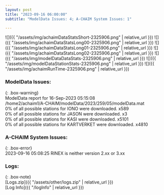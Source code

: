 ```yaml
---
layout: post
title: "2023-09-16 06:00:00"
subtitle: "ModelData Issues: 4; A-CHAIM System Issues: 1"

---
```


![]({{ "/assets/img/achaimDataStatsShort-2325906.png" | relative_url }})
![]({{ "/assets/img/achaimDataStatsLong00-2325906.png" | relative_url }})
![]({{ "/assets/img/achaimDataStatsLong01-2325906.png" | relative_url }})
![]({{ "/assets/img/achaimDataStatsLong02-2325906.png" | relative_url }})
![]({{ "/assets/img/modelDataDataStats-2325906.png" | relative_url }})
![]({{ "/assets/img/modelDataStationStats-2325906.png" | relative_url }})
![]({{ "/assets/img/achaimRunTime-2325906.png" | relative_url }})


### ModelData Issues:  
  
{: .box-warning}  
 ModelData report for 16-Sep-2023 05:15:08   
 /home2/achaim1/A-CHAIM/modelData/2023/259/05/modelData.mat   
 0% of all possible stations for IONO were downloaded. x589   
 0% of all possible stations for JASON were downloaded. x3   
 0% of all possible stations for KASI were downloaded. x5101   
 0% of all possible stations for KARTVERKET were downloaded. x4810   
  
### A-CHAIM System Issues:  
  
{: .box-error}  
2023-09-16 05:08:25 RINEX is neither version 2.xx or 3.xx  

### Logs:  
  
{: .box-note}  
[Logs.zip]({{ "/assets/other/logs.zip" | relative_url }})  
[Log Info]({{ "/logInfo" | relative_url }})  
